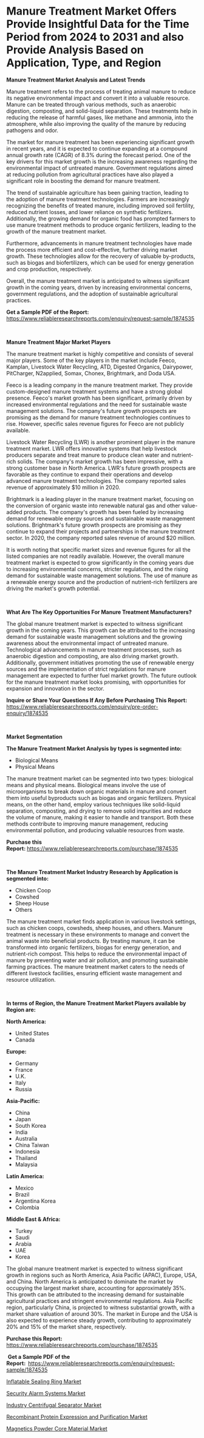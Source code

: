 <p><h1>Manure Treatment Market Offers Provide Insightful Data for the Time Period from 2024 to 2031 and also Provide Analysis Based on Application, Type, and Region</h1></p><p><strong>Manure Treatment Market Analysis and Latest Trends</strong></p>
<p><p>Manure treatment refers to the process of treating animal manure to reduce its negative environmental impact and convert it into a valuable resource. Manure can be treated through various methods, such as anaerobic digestion, composting, and solid-liquid separation. These treatments help in reducing the release of harmful gases, like methane and ammonia, into the atmosphere, while also improving the quality of the manure by reducing pathogens and odor.</p><p>The market for manure treatment has been experiencing significant growth in recent years, and it is expected to continue expanding at a compound annual growth rate (CAGR) of 8.3% during the forecast period. One of the key drivers for this market growth is the increasing awareness regarding the environmental impact of untreated manure. Government regulations aimed at reducing pollution from agricultural practices have also played a significant role in boosting the demand for manure treatment.</p><p>The trend of sustainable agriculture has been gaining traction, leading to the adoption of manure treatment technologies. Farmers are increasingly recognizing the benefits of treated manure, including improved soil fertility, reduced nutrient losses, and lower reliance on synthetic fertilizers. Additionally, the growing demand for organic food has prompted farmers to use manure treatment methods to produce organic fertilizers, leading to the growth of the manure treatment market.</p><p>Furthermore, advancements in manure treatment technologies have made the process more efficient and cost-effective, further driving market growth. These technologies allow for the recovery of valuable by-products, such as biogas and biofertilizers, which can be used for energy generation and crop production, respectively.</p><p>Overall, the manure treatment market is anticipated to witness significant growth in the coming years, driven by increasing environmental concerns, government regulations, and the adoption of sustainable agricultural practices.</p></p>
<p><strong>Get a Sample PDF of the Report:&nbsp;</strong> <a href="https://www.reliableresearchreports.com/enquiry/request-sample/1874535">https://www.reliableresearchreports.com/enquiry/request-sample/1874535</a></p>
<p>&nbsp;</p>
<p><strong>Manure Treatment Major Market Players</strong></p>
<p><p>The manure treatment market is highly competitive and consists of several major players. Some of the key players in the market include Feeco, Kamplan, Livestock Water Recycling, ATD, Digested Organics, Dairypower, PitCharger, N2applied, Somax, Chonex, Brightmark, and Doda USA.</p><p>Feeco is a leading company in the manure treatment market. They provide custom-designed manure treatment systems and have a strong global presence. Feeco's market growth has been significant, primarily driven by increased environmental regulations and the need for sustainable waste management solutions. The company's future growth prospects are promising as the demand for manure treatment technologies continues to rise. However, specific sales revenue figures for Feeco are not publicly available.</p><p>Livestock Water Recycling (LWR) is another prominent player in the manure treatment market. LWR offers innovative systems that help livestock producers separate and treat manure to produce clean water and nutrient-rich solids. The company's market growth has been impressive, with a strong customer base in North America. LWR's future growth prospects are favorable as they continue to expand their operations and develop advanced manure treatment technologies. The company reported sales revenue of approximately $10 million in 2020.</p><p>Brightmark is a leading player in the manure treatment market, focusing on the conversion of organic waste into renewable natural gas and other value-added products. The company's growth has been fueled by increasing demand for renewable energy sources and sustainable waste management solutions. Brightmark's future growth prospects are promising as they continue to expand their projects and partnerships in the manure treatment sector. In 2020, the company reported sales revenue of around $20 million.</p><p>It is worth noting that specific market sizes and revenue figures for all the listed companies are not readily available. However, the overall manure treatment market is expected to grow significantly in the coming years due to increasing environmental concerns, stricter regulations, and the rising demand for sustainable waste management solutions. The use of manure as a renewable energy source and the production of nutrient-rich fertilizers are driving the market's growth potential.</p></p>
<p>&nbsp;</p>
<p><strong>What Are The Key Opportunities For Manure Treatment Manufacturers?</strong></p>
<p><p>The global manure treatment market is expected to witness significant growth in the coming years. This growth can be attributed to the increasing demand for sustainable waste management solutions and the growing awareness about the environmental impact of untreated manure. Technological advancements in manure treatment processes, such as anaerobic digestion and composting, are also driving market growth. Additionally, government initiatives promoting the use of renewable energy sources and the implementation of strict regulations for manure management are expected to further fuel market growth. The future outlook for the manure treatment market looks promising, with opportunities for expansion and innovation in the sector.</p></p>
<p><strong>Inquire or Share Your Questions If Any Before Purchasing This Report:</strong> <a href="https://www.reliableresearchreports.com/enquiry/pre-order-enquiry/1874535">https://www.reliableresearchreports.com/enquiry/pre-order-enquiry/1874535</a></p>
<p>&nbsp;</p>
<p><strong>Market Segmentation</strong></p>
<p><strong>The Manure Treatment Market Analysis by types is segmented into:</strong></p>
<p><ul><li>Biological Means</li><li>Physical Means</li></ul></p>
<p><p>The manure treatment market can be segmented into two types: biological means and physical means. Biological means involve the use of microorganisms to break down organic materials in manure and convert them into useful byproducts such as biogas and organic fertilizers. Physical means, on the other hand, employ various techniques like solid-liquid separation, composting, and drying to remove solid impurities and reduce the volume of manure, making it easier to handle and transport. Both these methods contribute to improving manure management, reducing environmental pollution, and producing valuable resources from waste.</p></p>
<p><strong>Purchase this Report:&nbsp;</strong><a href="https://www.reliableresearchreports.com/purchase/1874535">https://www.reliableresearchreports.com/purchase/1874535</a></p>
<p>&nbsp;</p>
<p><strong>The Manure Treatment Market Industry Research by Application is segmented into:</strong></p>
<p><ul><li>Chicken Coop</li><li>Cowshed</li><li>Sheep House</li><li>Others</li></ul></p>
<p><p>The manure treatment market finds application in various livestock settings, such as chicken coops, cowsheds, sheep houses, and others. Manure treatment is necessary in these environments to manage and convert the animal waste into beneficial products. By treating manure, it can be transformed into organic fertilizers, biogas for energy generation, and nutrient-rich compost. This helps to reduce the environmental impact of manure by preventing water and air pollution, and promoting sustainable farming practices. The manure treatment market caters to the needs of different livestock facilities, ensuring efficient waste management and resource utilization.</p></p>
<p>&nbsp;</p>
<p><strong>In terms of Region, the Manure Treatment Market Players available by Region are:</strong></p>
<p>
    <p> <strong> North America: </strong>
        <ul>
            <li>United States</li>
            <li>Canada</li>
        </ul>
        </p> 
    <p> <strong> Europe: </strong>
        <ul>
            <li>Germany</li>
            <li>France</li>
            <li>U.K.</li>
            <li>Italy</li>
            <li>Russia</li>
        </ul>
        </p> 
    <p> <strong> Asia-Pacific: </strong>
        <ul>
            <li>China</li>
            <li>Japan</li>
            <li>South Korea</li>
            <li>India</li>
            <li>Australia</li>
            <li>China Taiwan</li>
            <li>Indonesia</li>
            <li>Thailand</li>
            <li>Malaysia</li>
        </ul>
        </p> 
    <p> <strong> Latin America: </strong>
        <ul>
            <li>Mexico</li>
            <li>Brazil</li>
            <li>Argentina Korea</li>
            <li>Colombia</li>
        </ul>
        </p> 
    <p> <strong> Middle East & Africa: </strong>
        <ul>
            <li>Turkey</li>
            <li>Saudi</li>
            <li>Arabia</li>
            <li>UAE</li>
            <li>Korea</li>
        </ul>
    </p>
    </p>
<p><p>The global manure treatment market is expected to witness significant growth in regions such as North America, Asia Pacific (APAC), Europe, USA, and China. North America is anticipated to dominate the market by occupying the largest market share, accounting for approximately 35%. This growth can be attributed to the increasing demand for sustainable agricultural practices and stringent environmental regulations. Asia Pacific region, particularly China, is projected to witness substantial growth, with a market share valuation of around 30%. The market in Europe and the USA is also expected to experience steady growth, contributing to approximately 20% and 15% of the market share, respectively.</p></p>
<p><strong>Purchase this Report: </strong><a href="https://www.reliableresearchreports.com/purchase/1874535">https://www.reliableresearchreports.com/purchase/1874535</a></p>
<p>&nbsp;<strong>Get a Sample PDF of the Report:&nbsp;&nbsp;</strong><a href="https://www.reliableresearchreports.com/enquiry/request-sample/1874535">https://www.reliableresearchreports.com/enquiry/request-sample/1874535</a></p>
<p><strong></strong></p>
<p><p><a href="https://medium.com/p/55f393f174d2/edit">Inflatable Sealing Ring Market</a></p><p><a href="https://github.com/guneycigdem35/Market-Research-Report-List-1/blob/main/security-alarm-systems-market.md">Security Alarm Systems Market</a></p><p><a href="https://medium.com/p/f6a011d845cd/edit">Industry Centrifugal Separator Market</a></p><p><a href="https://github.com/yoshih12/Market-Research-Report-List-1/blob/main/recombinant-protein-expression-and-purification-market.md">Recombinant Protein Expression and Purification Market</a></p><p><a href="https://medium.com/p/e05f8a8077e6/edit">Magnetics Powder Core Material Market</a></p></p>